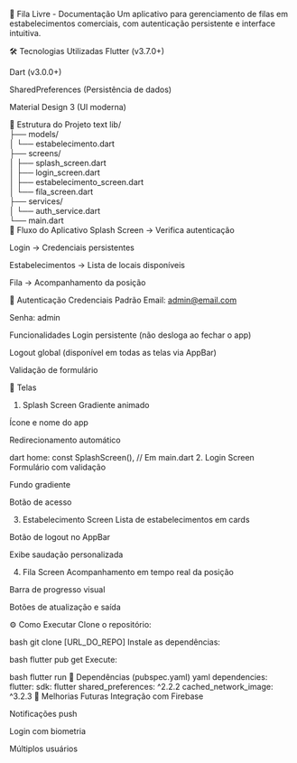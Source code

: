 📱 Fila Livre - Documentação
Um aplicativo para gerenciamento de filas em estabelecimentos comerciais, com autenticação persistente e interface intuitiva.

🛠 Tecnologias Utilizadas
Flutter (v3.7.0+)

Dart (v3.0.0+)

SharedPreferences (Persistência de dados)

Material Design 3 (UI moderna)

📂 Estrutura do Projeto
text
lib/  
├── models/  
│   └── estabelecimento.dart  
├── screens/  
│   ├── splash_screen.dart  
│   ├── login_screen.dart  
│   ├── estabelecimento_screen.dart  
│   └── fila_screen.dart  
├── services/  
│   └── auth_service.dart  
└── main.dart  
🔄 Fluxo do Aplicativo
Splash Screen → Verifica autenticação

Login → Credenciais persistentes

Estabelecimentos → Lista de locais disponíveis

Fila → Acompanhamento da posição

🔑 Autenticação
Credenciais Padrão
Email: admin@email.com

Senha: admin

Funcionalidades
Login persistente (não desloga ao fechar o app)

Logout global (disponível em todas as telas via AppBar)

Validação de formulário

🎨 Telas
1. Splash Screen
   Gradiente animado

Ícone e nome do app

Redirecionamento automático

dart
home: const SplashScreen(), // Em main.dart
2. Login Screen
   Formulário com validação

Fundo gradiente

Botão de acesso

3. Estabelecimento Screen
   Lista de estabelecimentos em cards

Botão de logout no AppBar

Exibe saudação personalizada

4. Fila Screen
   Acompanhamento em tempo real da posição

Barra de progresso visual

Botões de atualização e saída

⚙️ Como Executar
Clone o repositório:

bash
git clone [URL_DO_REPO]
Instale as dependências:

bash
flutter pub get
Execute:

bash
flutter run
📌 Dependências (pubspec.yaml)
yaml
dependencies:
flutter:
sdk: flutter
shared_preferences: ^2.2.2
cached_network_image: ^3.2.3
🚀 Melhorias Futuras
Integração com Firebase

Notificações push

Login com biometria

Múltiplos usuários